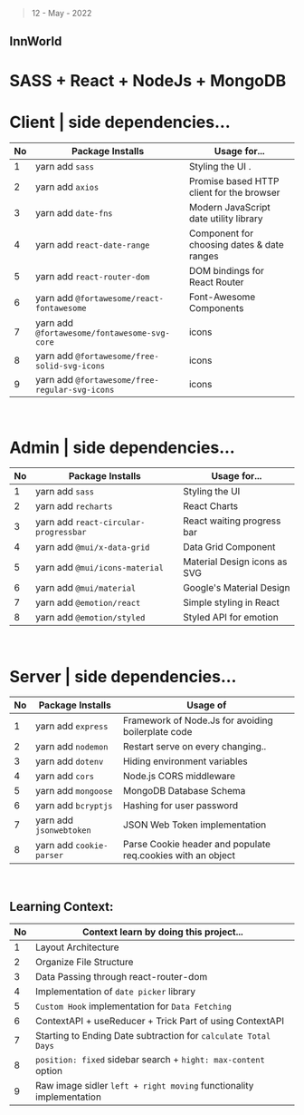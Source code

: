 > 12 - May - 2022

## InnWorld 

<!-- | [Live Link](www) -->

# SASS + React + NodeJs + MongoDB


# Client | side dependencies...
|No| Package Installs       | Usage for...                                    |
|--|------------------------|-------------------------------------------------|
| 1| yarn add `sass`        | Styling the UI .                                |
| 2| yarn add `axios`       | Promise based HTTP client for the browser       |
| 3| yarn add `date-fns`    | Modern JavaScript date utility library          |
| 4| yarn add `react-date-range` | Component for choosing dates & date ranges |
| 5| yarn add `react-router-dom` | DOM bindings for React Router              |
| 6| yarn add `@fortawesome/react-fontawesome`      | Font-Awesome Components |
| 7| yarn add `@fortawesome/fontawesome-svg-core`   | icons |
| 8| yarn add `@fortawesome/free-solid-svg-icons`   | icons |
| 9| yarn add `@fortawesome/free-regular-svg-icons` | icons |

<br/>

# Admin | side dependencies...
|No| Package Installs       | Usage for...                                  |
|--|------------------------|-----------------------------------------------|
| 1| yarn add `sass`                | Styling the UI                        |
| 2| yarn add `recharts`            | React Charts                          |
| 3| yarn add `react-circular-progressbar`  | React waiting progress bar    |
| 4| yarn add `@mui/x-data-grid`    | Data Grid Component                   |
| 5| yarn add `@mui/icons-material` | Material Design icons as SVG          |
| 6| yarn add `@mui/material`       | Google's Material Design              |
| 7| yarn add `@emotion/react`      | Simple styling in React               |
| 8| yarn add `@emotion/styled`     | Styled API for emotion                |

<br/>

# Server | side dependencies...
|No| Package Installs         | Usage of                                          |
|--|--------------------------|---------------------------------------------------|
| 1| yarn add `express`       | Framework of Node.Js for avoiding boilerplate code|
| 2| yarn add `nodemon`       | Restart serve on every changing..                 |
| 3| yarn add `dotenv`        | Hiding environment variables                      |
| 4| yarn add `cors`          | Node.js CORS middleware                           |
| 5| yarn add `mongoose`      | MongoDB Database Schema                           |
| 6| yarn add `bcryptjs`      | Hashing for user password                         |
| 7| yarn add `jsonwebtoken`  | JSON Web Token implementation                     |
| 8| yarn add `cookie-parser` | Parse Cookie header and populate req.cookies with an object |

<br/>

## Learning Context:
|No| Context learn by doing this project...                              | 
|--|---------------------------------------------------------------------|
| 1| Layout Architecture                                                 | 
| 2| Organize File Structure                                             | 
| 3| Data Passing through react-router-dom                               | 
| 4| Implementation of `date picker` library                             | 
| 5| `Custom Hook` implementation for `Data Fetching`                    |
| 6| ContextAPI + useReducer + Trick Part of using ContextAPI            | 
| 7| Starting to Ending Date subtraction for `calculate Total Days`      | 
| 8| `position: fixed` sidebar search + `hight: max-content` option      | 
| 9| Raw image sidler `left + right moving` functionality implementation |